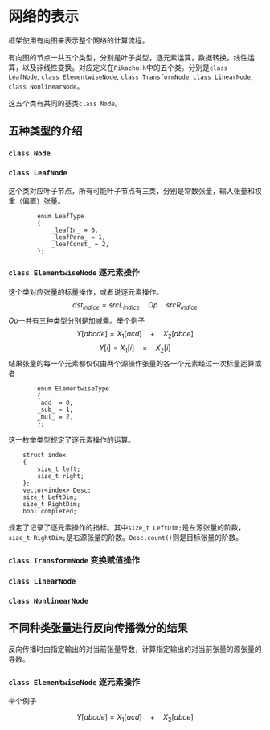 # 网络的表示

框架使用有向图来表示整个网络的计算流程。

有向图的节点一共五个类型，分别是叶子类型，逐元素运算，数据转换，线性运算，以及非线性变换。对应定义在`Pikachu.h`中的五个类。分别是`class LeafNode`, `class ElementwiseNode`, `class TransformNode`, `class LinearNode`, `class NonlinearNode`。


这五个类有共同的基类`class Node`。
## 五种类型的介绍
### `class Node`

### `class LeafNode`
这个类对应叶子节点，所有可能叶子节点有三类，分别是常数张量，输入张量和权重（偏置）张量。
```
		enum LeafType
		{
			_leafIn_ = 0,
			_leafPara_ = 1,
			_leafConst_ = 2,
		};
```

### `class ElementwiseNode` 逐元素操作
这个类对应张量的标量操作，或者说逐元素操作。
$${dst}_{indice} = {srcL}_{indice}\quad Op\quad {srcR}_{indice}$$
$Op$一共有三种类型分别是加减乘。举个例子
$$Y[abcde] = X_1[acd]\quad + \quad X_2[abce]$$
$$Y[i] = {X_1}[i]\quad \times \quad X_2[i]$$
结果张量的每一个元素都仅仅由两个源操作张量的各一个元素经过一次标量运算或者
```
		enum ElementwiseType
        {
	    _add_ = 0,
	    _sub_ = 1,
	    _mul_ = 2,
        };
```
这一枚举类型规定了逐元素操作的运算。

```
	struct index
	{
		size_t left;
		size_t right;
	};
	vector<index> Desc;
	size_t LeftDim;
	size_t RightDim;
	bool completed;
```
规定了记录了逐元素操作的指标。其中`size_t LeftDim;`是左源张量的阶数，`size_t RightDim;`是右源张量的阶数。`Desc.count()`则是目标张量的阶数。

### `class TransformNode` 变换赋值操作



### `class LinearNode`

### `class NonlinearNode`

## 不同种类张量进行反向传播微分的结果

反向传播时由指定输出的对当前张量导数，计算指定输出的对当前张量的源张量的导数。

### `class ElementwiseNode` 逐元素操作

举个例子

$$Y[abcde] = X_1[acd]\quad + \quad X_2[abce]$$

$$$$
